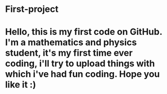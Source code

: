 # First-project
# Hello, this is my first code on GitHub. I'm a mathematics and physics student, it's my first time ever coding, i'll try to upload things with which i've had fun coding. Hope you like it :)

